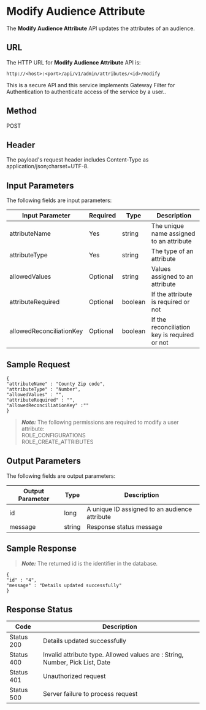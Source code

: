 
# Modify Audience Attribute

The **Modify Audience Attribute** API updates the attributes of an audience.

## URL

The HTTP URL for **Modify Audience Attribute** API is:

```
http://<host>:<port>/api/v1/admin/attributes/<id>/modify
```

This is a secure API and this service implements Gateway Filter for Authentication to authenticate access of the service by a user..

## Method

POST

## Header

The payload's request header includes Content-Type as application/json;charset=UTF-8.

## Input Parameters

The following fields are input parameters:

| Input Parameter          | Required | Type    | Description                                  |
| ------------------------ | -------- | ------- | -------------------------------------------- |
| attributeName            | Yes      | string  | The unique name assigned to an attribute     |
| attributeType            | Yes      | string  | The type of an attribute                     |
| allowedValues            | Optional | string  | Values assigned to an attribute              |
| attributeRequired        | Optional | boolean | If the attribute is required or not          |
| allowedReconciliationKey | Optional | boolean | If the reconciliation key is required or not |

## Sample Request

```
{
"attributeName" : "County Zip code",
"attributeType" : "Number",
"allowedValues" : "",
"attributeRequired" : "",
"allowedReconciliationKey" :""
}
```

> **_Note:_** The following permissions are required to modify a user attribute:  
> ROLE_CONFIGURATIONS  
> ROLE_CREATE_ATTRIBUTES

## Output Parameters

The following fields are output parameters:

| Output Parameter | Type   | Description                                   |
| ---------------- | ------ | --------------------------------------------- |
| id               | long   | A unique ID assigned to an audience attribute |
| message          | string | Response status message                       |

## Sample Response

> **_Note:_** The returned id is the identifier in the database.

```
{
"id" : "4",
"message" : "Details updated successfully"
}
```

## Response Status

| Code       | Description                                                                  |
| ---------- | ---------------------------------------------------------------------------- |
| Status 200 | Details updated successfully                                                 |
| Status 400 | Invalid attribute type. Allowed values are : String, Number, Pick List, Date |
| Status 401 | Unauthorized request                                                         |
| Status 500 | Server failure to process request                                            |
